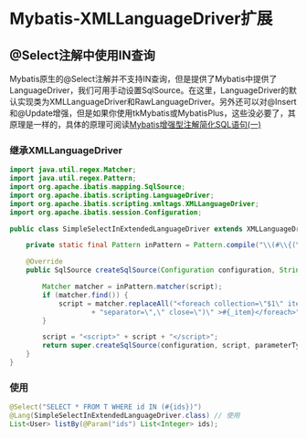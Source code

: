 # Mybatis-XMLLanguageDriver扩展

## @Select注解中使用IN查询

Mybatis原生的@Select注解并不支持IN查询，但是提供了Mybatis中提供了LanguageDriver，我们可用手动设置SqlSource。在这里，LanguageDriver的默认实现类为XMLLanguageDriver和RawLanguageDriver。另外还可以对@Insert和@Update增强，但是如果你使用tkMybatis或MybatisPlus，这些没必要了，其原理是一样的，具体的原理可阅读[Mybatis增强型注解简化SQL语句(一)](https://blog.csdn.net/ExcellentYuXiao/article/details/53262928)

###  

### 继承XMLLanguageDriver

```java
import java.util.regex.Matcher;
import java.util.regex.Pattern;
import org.apache.ibatis.mapping.SqlSource;
import org.apache.ibatis.scripting.LanguageDriver;
import org.apache.ibatis.scripting.xmltags.XMLLanguageDriver;
import org.apache.ibatis.session.Configuration;

public class SimpleSelectInExtendedLanguageDriver extends XMLLanguageDriver implements LanguageDriver {

    private static final Pattern inPattern = Pattern.compile("\\(#\\{(\\w+)\\}\\)");

    @Override
    public SqlSource createSqlSource(Configuration configuration, String script, Class<?> parameterType) {

        Matcher matcher = inPattern.matcher(script);
        if (matcher.find()) {
            script = matcher.replaceAll("<foreach collection=\"$1\" item=\"_item\" open=\"(\" "
                    + "separator=\",\" close=\")\" >#{_item}</foreach>");
        }

        script = "<script>" + script + "</script>";
        return super.createSqlSource(configuration, script, parameterType);
    }
}
```



###  

### 使用

```java
@Select("SELECT * FROM T WHERE id IN (#{ids})")
@Lang(SimpleSelectInExtendedLanguageDriver.class) // 使用
List<User> listBy(@Param("ids") List<Integer> ids);
```


